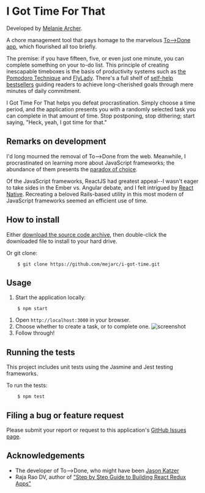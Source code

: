 # I Got Time For That

Developed by [Melanie Archer](http://twobanjos.com).

A chore management tool that pays homage to the marvelous [To-->Done app](http://lifehacker.com/5515338/todone-assigns-you-tasks-based-on-your-available-time), which flourished all too briefly.

The premise: if you have fifteen, five, or even just one minute, you can complete something on your to-do list. This principle of creating inescapable timeboxes is the basis of productivity systems such as [the Pomodoro Technique](http://pomodorotechnique.com/) and [FlyLady](http://www.flylady.net/d/br/2015/01/10/15-minutes-is-so-simple/). There's a full shelf of [self-help bestsellers](http://www.chicagotribune.com/news/opinion/zorn/ct-10-minutes-lorne-holden-eileen-donnersberger-mary-dobbins-perspec-0107-20150106-column.html) guiding readers to achieve long-cherished goals through mere minutes of daily commitment. 

I Got Time For That helps you defeat procrastination. Simply choose a time period, and the application presents you with a randomly selected task you can complete in that amount of time. Stop postponing, stop dithering; start saying, "Heck, yeah, I got time for that."

## Remarks on development
I'd long mourned the removal of To-->Done from the web. Meanwhile, I procrastinated on learning more about JavaScript frameworks; the abundance of them presents the [paradox of choice](http://www.amazon.com/The-Paradox-Choice-More-Less/dp/149151423X).

Of the JavaScript frameworks, ReactJS had greatest appeal--I wasn't eager to take sides in the Ember vs. Angular debate, and I felt intrigued by [React Native](https://facebook.github.io/react-native/). Recreating a beloved Rails-based utility in this most modern of JavaScript frameworks seemed an efficient use of time.

## How to install

Either [download the source code archive](https://github.com/mejarc/i-got-time/archive/master.zip), then double-click the downloaded file to install to your hard drive.

Or git clone:

```
    $ git clone https://github.com/mejarc/i-got-time.git
```

## Usage
1. Start the application locally:
```
    $ npm start
```
1. Open `http://localhost:3000` in your browser.
1. Choose whether to create a task, or to complete one.
  ![screenshot](http://i.imgur.com/G9ZOsFn.png?1)
1. Follow through!

## Running the tests

This project includes unit tests using the Jasmine and Jest testing frameworks.

To run the tests:

```
    $ npm test
```

## Filing a bug or feature request

Please submit your report or request to this application's [GitHub Issues page](https://github.com/mejarc/i-got-time/issues).

## Acknowledgements
- The developer of To-->Done, who might have been [Jason Katzer](http://www.whois.com/whois/todoneapp.com)
- Raja Rao DV, author of ["Step by Step Guide to Building React Redux Apps"](https://medium.com/@rajaraodv/step-by-step-guide-to-building-react-redux-apps-using-mocks-48ca0f47f9a)

